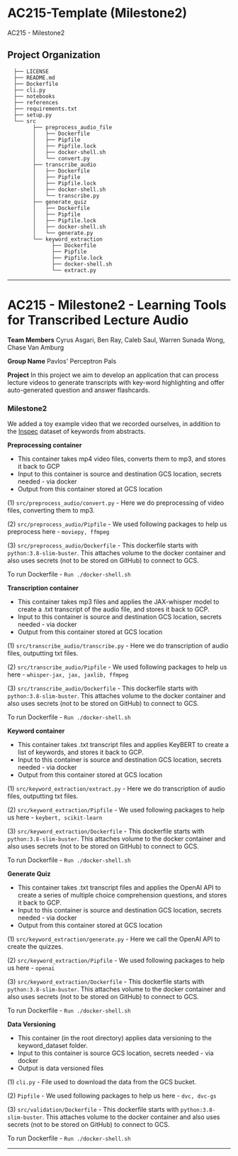 AC215-Template (Milestone2)
==============================

AC215 - Milestone2

Project Organization
------------
      ├── LICENSE
      ├── README.md
      ├── Dockerfile
      ├── cli.py
      ├── notebooks
      ├── references
      ├── requirements.txt
      ├── setup.py
      └── src
            ├── preprocess_audio_file
            │   ├── Dockerfile
            │   ├── Pipfile
            │   ├── Pipfile.lock
            │   ├── docker-shell.sh
            │   └── convert.py
            ├── transcribe_audio
            │   ├── Dockerfile
            │   ├── Pipfile
            │   ├── Pipfile.lock
            │   ├── docker-shell.sh
            │   └── transcribe.py
            ├── generate_quiz
            │   ├── Dockerfile
            │   ├── Pipfile
            │   ├── Pipfile.lock
            │   ├── docker-shell.sh
            │   └── generate.py
            └── keyword_extraction
                  ├── Dockerfile
                  ├── Pipfile
                  ├── Pipfile.lock
                  ├── docker-shell.sh
                  └── extract.py


--------
# AC215 - Milestone2 - Learning Tools for Transcribed Lecture Audio

**Team Members**
Cyrus Asgari, Ben Ray, Caleb Saul, Warren Sunada Wong, Chase Van Amburg

**Group Name**
Pavlos' Perceptron Pals

**Project**
In this project we aim to develop an application that can process lecture videos to generate transcripts with key-word highlighting and offer auto-generated question and answer flashcards.

### Milestone2 ###

We added a toy example video that we recorded ourselves, in addition to the [Inspec](https://huggingface.co/datasets/midas/inspec) dataset of keywords from abstracts. 

**Preprocessing container**
- This container takes mp4 video files, converts them to mp3, and stores it back to GCP
- Input to this container is source and destination GCS location, secrets needed - via docker
- Output from this container stored at GCS location

(1) `src/preprocess_audio/convert.py`  - Here we do preprocessing of video files, converting them to mp3.

(2) `src/preprocess_audio/Pipfile` - We used following packages to help us preprocess here - `moviepy, ffmpeg` 

(3) `src/preprocess_audio/Dockerfile` - This dockerfile starts with  `python:3.8-slim-buster`. This <statement> attaches volume to the docker container and also uses secrets (not to be stored on GitHub) to connect to GCS.

To run Dockerfile - `Run ./docker-shell.sh`

**Transcription container**
- This container takes mp3 files and applies the JAX-whisper model to create a .txt transcript of the audio file, and stores it back to GCP.
- Input to this container is source and destination GCS location, secrets needed - via docker
- Output from this container stored at GCS location

(1) `src/transcribe_audio/transcribe.py`  - Here we do transcription of audio files, outputting txt files.

(2) `src/transcribe_audio/Pipfile` - We used following packages to help us here - `whisper-jax, jax, jaxlib, ffmpeg` 

(3) `src/transcribe_audio/Dockerfile` - This dockerfile starts with  `python:3.8-slim-buster`. This <statement> attaches volume to the docker container and also uses secrets (not to be stored on GitHub) to connect to GCS.

To run Dockerfile - `Run ./docker-shell.sh`

**Keyword container**
- This container takes .txt transcript files and applies KeyBERT to create a list of keywords, and stores it back to GCP.
- Input to this container is source and destination GCS location, secrets needed - via docker
- Output from this container stored at GCS location

(1) `src/keyword_extraction/extract.py`  - Here we do transcription of audio files, outputting txt files.

(2) `src/keyword_extraction/Pipfile` - We used following packages to help us here - `keybert, scikit-learn` 

(3) `src/keyword_extraction/Dockerfile` - This dockerfile starts with  `python:3.8-slim-buster`. This <statement> attaches volume to the docker container and also uses secrets (not to be stored on GitHub) to connect to GCS.

To run Dockerfile - `Run ./docker-shell.sh`

**Generate Quiz**
- This container takes .txt transcript files and applies the OpenAI API to create a series of multiple choice comprehension questions, and stores it back to GCP.
- Input to this container is source and destination GCS location, secrets needed - via docker
- Output from this container stored at GCS location

(1) `src/keyword_extraction/generate.py`  - Here we call the OpenAI API to create the quizzes.

(2) `src/keyword_extraction/Pipfile` - We used following packages to help us here - `openai` 

(3) `src/keyword_extraction/Dockerfile` - This dockerfile starts with  `python:3.8-slim-buster`. This <statement> attaches volume to the docker container and also uses secrets (not to be stored on GitHub) to connect to GCS.

To run Dockerfile - `Run ./docker-shell.sh`


**Data Versioning**
- This container (in the root directory) applies data versioning to the keyword_dataset folder.
- Input to this container is source GCS location, secrets needed - via docker
- Output is data versioned files
  
(1) `cli.py` - File used to download the data from the GCS bucket. 

(2) `Pipfile` - We used following packages to help us here - `dvc, dvc-gs` 

(3) `src/validation/Dockerfile` - This dockerfile starts with  `python:3.8-slim-buster`. This <statement> attaches volume to the docker container and also uses secrets (not to be stored on GitHub) to connect to GCS.

To run Dockerfile - `Run ./docker-shell.sh`


----
